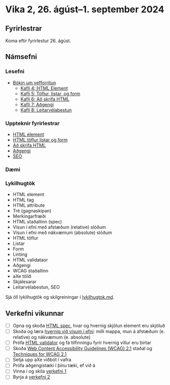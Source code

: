 # Vika 2, 26. ágúst–1. september 2024

## Fyrirlestrar

Koma eftir fyrirlestur 26. ágúst.

## Námsefni

### Lesefni

- [Bókin um vefforritun](https://bok.vefforritun.is/)
  - [Kafli 4: HTML Element](https://bok.vefforritun.is/04.element.html)
  - [Kafli 5: Töflur, listar, og form](https://bok.vefforritun.is/05.toflur-listar-form.html)
  - [Kafli 6: Að skrifa HTML](https://bok.vefforritun.is/06.ad-skrifa-html.html)
  - [Kafli 7: Aðgengi](https://bok.vefforritun.is/07.adgengi.html)
  - [Kafli 8: Leitarvélabestun](https://bok.vefforritun.is/08.seo.html)

### Uppteknir fyrirlestrar

- [HTML element](../namsefni/03.html-element/)
- [HTML töflur listar og form](../namsefni/04.html-toflur-listar-form/)
- [Að skrifa HTML](../namsefni/05.ad-skrifa-html/)
- [Aðgengi](../namsefni/06.adgengi/)
- [SEO](../namsefni/07.seo/)

### Dæmi

### Lykilhugtök

- HTML element
- HTML tag
- HTML attribute
- Tré (gagnaskipan)
- Merkingarfræði
- HTML staðallinn (spec)
- Vísun í efni með afstæðum (relative) slóðum
- Vísun í efni með nákvæmum (absolute) slóðum
- HTML töflur
- Listar
- Form
- Linting
- HTML validataor
- Aðgengi
- WCAG staðallinn
- aXe tólið
- Skjálesarar
- Leitarvélabestun, SEO

Sjá öll lykilhugtök og skilgreiningar í [lykilhugtok.md](../lykilhugtok.md).

## Verkefni vikunnar

- [ ] Opna og skoða [HTML spec](https://html.spec.whatwg.org/), hvar og hvernig skjölun element eru skjöluð
- [ ] Skoða og læra [hvernig við vísum í efni](https://bok.vefforritun.is/04.element.html#visad-i-efni): milli mappa, mun á afstæðum (e. relative) og nákvæmum (e. absolute)
- [ ] Prófa [HTML validator](https://validator.w3.org/) og fá tilfinningu fyrir hvernig villur eru birtar
- [ ] Skoða [Web Content Accessibility Guidelines (WCAG) 2.1](https://www.w3.org/TR/WCAG21/) staðal og [Techniques for WCAG 2.1](https://www.w3.org/WAI/WCAG21/Techniques/)
- [ ] Setja upp aXe viðbót í vafra
- [ ] Prófa aðgengistæki í þínu tæki, ef við á
- [ ] Vinna í og skila [verkefni 1](https://github.com/vefforritun/vef1-2024-v1)
- [ ] Byrja á [verkefni 2](https://github.com/vefforritun/vef1-2024-v2)
